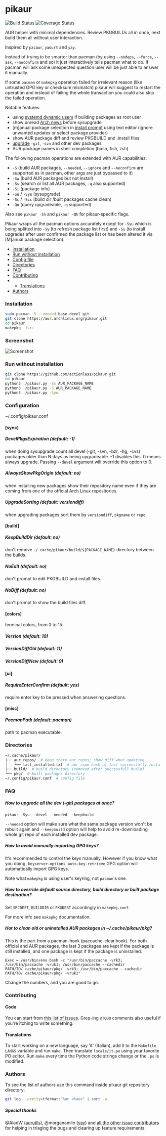 # pikaur

[![Build Status](https://travis-ci.org/actionless/pikaur.svg?branch=master)](https://travis-ci.org/actionless/pikaur) [![Coverage Status](https://coveralls.io/repos/github/actionless/pikaur/badge.svg?branch=master)](https://coveralls.io/github/actionless/pikaur?branch=master)

AUR helper with minimal dependencies. Review PKGBUILDs all in once, next build them all without user interaction.

Inspired by `pacaur`, `yaourt` and `yay`.

Instead of trying to be smarter than pacman (by using `--nodeps`, `--force`, `--ask`, `--noconfirm` and so) it just interactively tells pacman what to do. If pacman will ask some unexpected question user will be just able to answer it manually.

If some `pacman` or `makepkg` operation failed for irrelevant reason (like untrusted GPG key or checksum mismatch) pikaur will suggest to restart the operation and instead of failing the whole transaction you could also skip the failed operation.

Notable features:

* using [systemd dynamic users](http://0pointer.net/blog/dynamic-users-with-systemd.html "") if building packages as root user
* show unread [Arch news](https://www.archlinux.org/news/ "") before sysupgrade
* [m]anual package selection in [install prompt](#screenshot "") using text editor (ignore unwanted updates or select package provider)
* show AUR package diff and review PKGBUILD and .install files
* [upgrade](#how-to-upgrade-all-the-dev--git-packages-at-once "") `-git`, `-svn` and other dev packages
* AUR package names in shell completion (bash, fish, zsh)

The following pacman operations are extended with AUR capabilities:

* `-S` (build AUR packages, `--needed`, `--ignore` and `--noconfirm` are supported as in pacman, other args are just bypassed to it)
* `-Sw` (build AUR packages but not install)
* `-Ss` (search or list all AUR packages, `-q` also supported)
* `-Si` (package info)
* `-Su` / `-Syu` (sysupgrade)
* `-Sc` / `-Scc` (build dir /built packages cache clean)
* `-Qu` (query upgradeable, `-q` supported)

Also see `pikaur -Sh` and `pikaur -Qh` for pikaur-specific flags.

Pikaur wraps all the pacman options accurately except for `-Syu` which is being splitted into `-Sy` (to refresh package list first) and `-Su` (to install upgrades after user confirmed the package list or has been altered it via [M]anual package selection).


* [Installation](#installation "")
* [Run without installation](#run-without-installation "")
* [Config file](#configuration "")
* [Directories](#directories "")
* [FAQ](#faq "")
* [Contributing](#contributing "")
* - [Translations](#translations "")
* [Authors](#authors "")


### Installation

```sh
sudo pacman -S --needed base-devel git
git clone https://aur.archlinux.org/pikaur.git
cd pikaur
makepkg -fsri
```

### Screenshot

![Screenshot](https://github.com/actionless/pikaur/blob/master/screenshots/package_update.png "Screenshot")


### Run without installation

```sh
git clone https://github.com/actionless/pikaur.git
cd pikaur
python3 ./pikaur.py -Ss AUR_PACKAGE_NAME
python3 ./pikaur.py -S AUR_PACKAGE_NAME
python3 ./pikaur.py -Syu
```



### Configuration

~/.config/pikaur.conf


#### [sync]

##### DevelPkgsExpiration (default: -1)
when doing sysupgrade count all devel (-git, -svn, -bzr, -hg, -cvs) packages older than N days as being upgradeable.
-1 disables this.
0 means always upgrade.
Passing `--devel` argument will override this option to 0.

##### AlwaysShowPkgOrigin (default: no)
when installing new packages show their repository name even if they are coming from one of the official Arch Linux repositories.

##### UpgradeSorting (default: versiondiff)
when upgrading packages sort them by `versiondiff`, `pkgname` or `repo`.


#### [build]

##### KeepBuildDir (default: no)
don't remove `~/.cache/pikaur/build/${PACKAGE_NAME}` directory between the builds.

##### NoEdit (default: no)
don't prompt to edit PKGBUILD and install files.

##### NoDiff (default: no)
don't prompt to show the build files diff.

#### [colors]

terminal colors, from 0 to 15

##### Version (default: 10)
##### VersionDiffOld (default: 11)
##### VersionDiffNew (default: 9)


#### [ui]

##### RequireEnterConfirm (default: yes)
require enter key to be pressed when answering questions.


#### [misc]

##### PacmanPath (default: pacman)
path to pacman executable.






### Directories

```sh
~/.cache/pikaur/
├── aur_repos/  # keep there aur repos; show diff when updating
│   └── last_installed.txt  # aur repo hash of last successfully installed package
├── build/  # build directory (removed after successfull build)
└── pkg/  # built packages directory
~/.config/pikaur.conf  # config file
```

### FAQ

##### How to upgrade all the dev (-git) packages at once?

`pikaur -Syu --devel --needed --keepbuild`

`--needed` option will make sure what the same package version won't be rebuilt again
and `--keepbuild` option will help to avoid re-downloading whole git repo of each installed dev package.

##### How to avoid manually importing GPG keys?

It's recommended to control the keys manually. However if you know what you doing, `keyserver-options auto-key-retrieve` GPG option will automatically import GPG keys.

Note what `makepkg` is using user's keyring, not `pacman`'s one.

##### How to override default source directory, build directory or built package destination?

Set `SRCDEST`, `BUILDDIR` or `PKGDEST` accordingly in `makepkg.conf`.

For more info see `makepkg` documentation.

##### Hot to clean old or uninstalled AUR packages in ~/.cache/pikaur/pkg?

This is the part from a pacman-hook (paccache-clear.hook). For both official and AUR packages, the last 3 packages are kept if the package is still installed, and one package is kept if the package is uninstalled.

```
Exec = /usr/bin/env bash -c "/usr/bin/paccache -vrk3; /usr/bin/paccache -vruk1; /usr/bin/paccache --cachedir PATH/TO/.cache/pikaur/pkg/ -vrk3; /usr/bin/paccache --cachedir PATH/TO/.cache/pikaur/pkg/ -vruk1"
```

Change the numbers, and you are good to go.


### Contributing


#### Code

You can start from [this list of issues](https://github.com/actionless/pikaur/issues?q=is%3Aissue+is%3Aopen+label%3A%22good+first+issue%22 ""). Grep-ing `@TODO` comments also useful if you're itching to write something.


#### Translations

To start working on a new language, say 'it' (Italian), add it to the
`Makefile` `LANGS` variable and run `make`. Then translate `locale/it.po` using
your favorite PO editor. Run `make` every time the Python code strings change
or the `.po` is modified.


### Authors

To see the list of authors use this command inside pikaur git repository directory:

```sh
git log --pretty=tformat:"%an <%ae>" | sort -u
```

##### Special thanks

@AladW ([aurutils](https://github.com/AladW/aurutils)), @morganamilo ([yay](https://github.com/Jguer/yay)) and [all the other issue contributors](https://github.com/actionless/pikaur/issues?utf8=%E2%9C%93&q=is%3Aissue+-author%3Aactionless) for helping in triaging the bugs and clearing up feature requirements.
